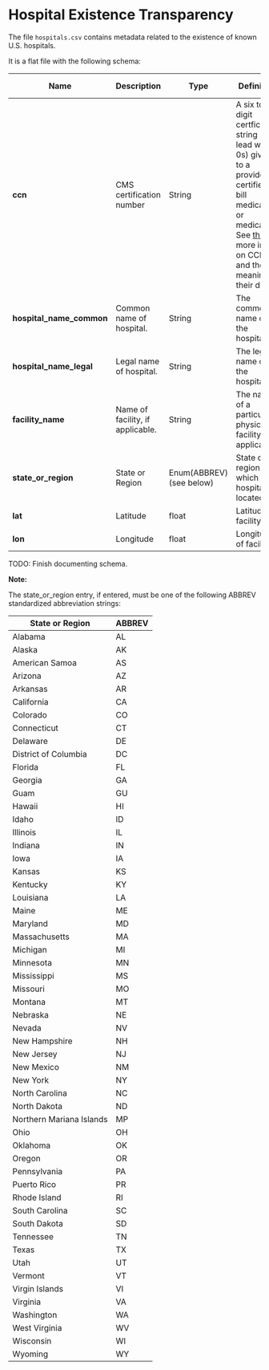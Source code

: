 # Hospital Existence Transparency

The file `hospitals.csv` contains metadata related to the existence of known U.S. hospitals. 

It is a flat file with the following schema:

| Name | Description | Type | Definition | Required | Example Value |
| ----- | ---- | ---- | ---------- | -------- | --------- |
| **ccn** | CMS certification number | String | A six to ten digit certfication string (can lead with 0s) given to a provider certified to bill medicare or medicaid. See [this](https://www.cms.gov/medicare/provider-enrollment-and-certification/surveycertificationgeninfo/downloads/survey-and-cert-letter-16-09.pdf) for more info on CCNs and the meaning of their digits. | No | 010001 |
| **hospital_name_common** | Common name of hospital. | String | The common name of the hospital | No | |
| **hospital_name_legal** | Legal name of hospital. | String | The legal name of the hospital | No | |
| **facility_name** | Name of facility, if applicable. | String | The name of a particular physical facility, if applicable | No | |
| **state_or_region** | State or Region | Enum(ABBREV) (see below) | State or region in which hospital is located. | No | PA |
| **lat** | Latitude | float | Latitude of facility. | No |  |
| **lon** | Longitude| float | Longitude of facility. | No | |

TODO: Finish documenting schema.

**Note:**

The state_or_region entry, if entered, must be one of the following ABBREV standardized abbreviation strings:

| State or Region | ABBREV |
| ----------        | --------- |
| Alabama |AL |
|Alaska | AK |
|American Samoa | AS |
|Arizona | AZ |
|Arkansas | AR |
|California | CA |
|Colorado | CO |
|Connecticut |CT |
|Delaware | DE
|District of Columbia | DC|
|Florida | FL|
|Georgia | GA|
| Guam | GU |
|Hawaii | HI|
|Idaho | ID|
|Illinois | IL|
|Indiana | IN|
|Iowa | IA|
|Kansas | KS|
|Kentucky | KY|
|Louisiana | LA|
|Maine | ME|
|Maryland | MD|
|Massachusetts | MA|
|Michigan | MI|
|Minnesota | MN|
|Mississippi | MS|
|Missouri | MO|
|Montana | MT|
|Nebraska | NE|
|Nevada| NV|
|New Hampshire | NH|
|New Jersey | NJ|
|New Mexico | NM|
|New York | NY|
|North Carolina | NC|
|North Dakota | ND|
| Northern Mariana Islands | MP |
|Ohio | OH|
|Oklahoma | OK|
|Oregon | OR|
|Pennsylvania | PA|
| Puerto Rico | PR |
|Rhode Island | RI|
|South Carolina | SC|
|South Dakota | SD|
|Tennessee | TN|
|Texas | TX|
|Utah | UT|
|Vermont | VT|
| Virgin Islands | VI |
|Virginia | VA|
|Washington | WA|
| West Virginia | WV |
|Wisconsin | WI|
|Wyoming | WY|